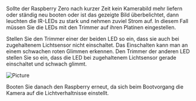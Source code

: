 Sollte der Raspberry Zero nach kurzer Zeit kein Kamerabild mehr liefern oder ständig neu booten oder ist das gezeigte Bild überbelichtet,
dann leuchten die IR-LEDs zu stark und nehmen zuviel Strom auf.
In diesem Fall müssen Sie die LEDs mit den Trimmer auf ihren Platinen eingestellen.

Stellen Sie den Trimmer einer der beiden LED so ein, dass sie auch bei zugehaltenem Lichtsensor nicht einschaltet. 
Das Einschalten kann man an einem schwachen roten Glimmen erkennen. Den Trimmer der anderen LED stellen Sie so ein, 
dass die LED bei zugehaltenem Lichtsensor gerade einschaltet und schwach glimmt.

![Picture](https://github.com/MakeMagazinDE/Nistkasten-V2/blob/main/Hinweise/IRLED.jpg) 


Booten Sie danach den Raspberry erneut, da sich beim Bootvorgang die Kamera auf die Lichtverhaltnisse einstellt.
